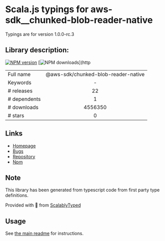 
# Scala.js typings for aws-sdk__chunked-blob-reader-native

Typings are for version 1.0.0-rc.3

## Library description:
[![NPM version](https://img.shields.io/npm/v/@aws-sdk/chunked-blob-reader-native/latest.svg)](https://www.npmjs.com/package/@aws-sdk/chunked-blob-reader-native) [![NPM downloads](https://img.shields.io/npm/dm/@aws-sdk/chunked-blob-reader-native.svg)](http

|                    |                 |
| ------------------ | :-------------: |
| Full name          | @aws-sdk/chunked-blob-reader-native |
| Keywords           | - |
| # releases         | 22 |
| # dependents       | 1 |
| # downloads        | 4556350 |
| # stars            | 0 |

## Links
- [Homepage](https://github.com/aws/aws-sdk-js-v3/tree/main/packages/chunked-blob-reader-native)
- [Bugs](https://github.com/aws/aws-sdk-js-v3/issues)
- [Repository](https://github.com/aws/aws-sdk-js-v3)
- [Npm](https://www.npmjs.com/package/%40aws-sdk%2Fchunked-blob-reader-native)
    


## Note
This library has been generated from typescript code from first party type definitions.

Provided with :purple_heart: from [ScalablyTyped](https://github.com/oyvindberg/ScalablyTyped)

## Usage
See [the main readme](../../readme.md) for instructions.


